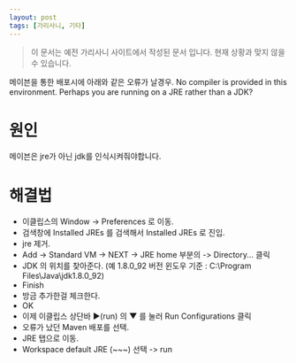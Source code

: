 ```yaml
---
layout: post
tags: [가리사니, 기타]
---
```


> 이 문서는 예전 가리사니 사이트에서 작성된 문서 입니다.
현재 상황과 맞지 않을 수 있습니다.


메이븐을 통한 배포시에 아래와 같은 오류가 날경우.
No compiler is provided in this environment. Perhaps you are running on a JRE rather than a JDK?

# 원인
메이븐은 jre가 아닌 jdk를 인식시켜줘야합니다.

# 해결법
- 이클립스의 Window -> Preferences 로 이동.
- 검색창에 Installed JREs 를 검색해서 Installed JREs 로 진입.
- jre 제거.
- Add -> Standard VM -> NEXT -> JRE home 부분의 -> Directory... 클릭
- JDK 의 위치를 찾아준다.
(예 1.8.0_92 버전 윈도우 기준 : C:\Program Files\Java\jdk1.8.0_92)
- Finish
- 방금 추가한걸 체크한다.
- OK
- 이제 이클립스 상단바 ▶(run) 의 ▼ 를 눌러 Run Configurations 클릭
- 오류가 났던 Maven 배포를 선택.
- JRE 탭으로 이동.
- Workspace default JRE (~~~) 선택 -> run